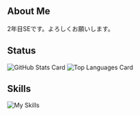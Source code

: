 ## About Me
2年目SEです。よろしくお願いします。

## Status
![GitHub Stats Card](https://github-readme-stats.vercel.app/api?username=NEONS-DESIGN&count_private=true&show_icons=true&theme=react)
![Top Languages Card](https://github-readme-stats.vercel.app/api/top-langs/?username=NEONS-DESIGN&layout=compact&theme=react)

## Skills
![My Skills](https://skillicons.dev/icons?i=html,css,js,jquery,python,java,c,ae,pr,ps,ai)
